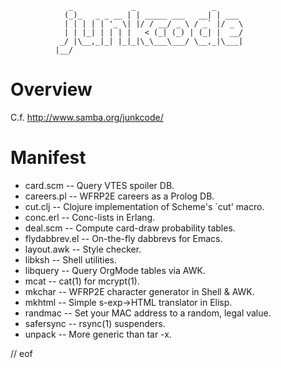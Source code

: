                  _             _                 _
                (_)_   _ _ __ | | _____ ___   __| | ___
                | | | | | '_ \| |/ / __/ _ \ / _` |/ _ \
                | | |_| | | | |   < (_| (_) | (_| |  __/
               _/ |\__,_|_| |_|_|\_\___\___/ \__,_|\___|
              |__/

Overview
========
C.f. http://www.samba.org/junkcode/

Manifest
========
* card.scm      -- Query VTES spoiler DB.
* careers.pl    -- WFRP2E careers as a Prolog DB.
* cut.clj       -- Clojure implementation of Scheme's `cut' macro.
* conc.erl      -- Conc-lists in Erlang.
* deal.scm      -- Compute card-draw probability tables.
* flydabbrev.el -- On-the-fly dabbrevs for Emacs.
* layout.awk    -- Style checker.
* libksh        -- Shell utilities.
* libquery      -- Query OrgMode tables via AWK.
* mcat          -- cat(1) for mcrypt(1).
* mkchar        -- WFRP2E character generator in Shell & AWK.
* mkhtml        -- Simple s-exp->HTML translator in Elisp.
* randmac       -- Set your MAC address to a random, legal value.
* safersync     -- rsync(1) suspenders.
* unpack        -- More generic than tar -x.

// eof
